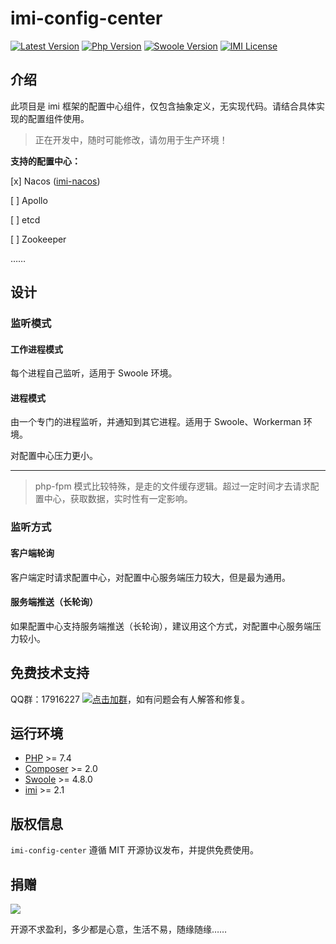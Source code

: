 # imi-config-center

[![Latest Version](https://img.shields.io/packagist/v/imiphp/imi-config-center.svg)](https://packagist.org/packages/imiphp/imi-config-center)
[![Php Version](https://img.shields.io/badge/php-%3E=7.4-brightgreen.svg)](https://secure.php.net/)
[![Swoole Version](https://img.shields.io/badge/swoole-%3E=4.8.0-brightgreen.svg)](https://github.com/swoole/swoole-src)
[![IMI License](https://img.shields.io/github/license/imiphp/imi-config-center.svg)](https://github.com/imiphp/imi-config-center/blob/master/LICENSE)

## 介绍

此项目是 imi 框架的配置中心组件，仅包含抽象定义，无实现代码。请结合具体实现的配置组件使用。

> 正在开发中，随时可能修改，请勿用于生产环境！

**支持的配置中心：**

[x] Nacos ([imi-nacos](https://github.com/imiphp/imi-nacos))

[ ] Apollo

[ ] etcd

[ ] Zookeeper

……

## 设计

### 监听模式

#### 工作进程模式

每个进程自己监听，适用于 Swoole 环境。

#### 进程模式

由一个专门的进程监听，并通知到其它进程。适用于 Swoole、Workerman 环境。

对配置中心压力更小。

---

> php-fpm 模式比较特殊，是走的文件缓存逻辑。超过一定时间才去请求配置中心，获取数据，实时性有一定影响。

### 监听方式

#### 客户端轮询

客户端定时请求配置中心，对配置中心服务端压力较大，但是最为通用。

#### 服务端推送（长轮询）

如果配置中心支持服务端推送（长轮询），建议用这个方式，对配置中心服务端压力较小。

## 免费技术支持

QQ群：17916227 [![点击加群](https://pub.idqqimg.com/wpa/images/group.png "点击加群")](https://jq.qq.com/?_wv=1027&k=5wXf4Zq)，如有问题会有人解答和修复。

## 运行环境

- [PHP](https://php.net/) >= 7.4
- [Composer](https://getcomposer.org/) >= 2.0
- [Swoole](https://www.swoole.com/) >= 4.8.0
- [imi](https://www.imiphp.com/) >= 2.1

## 版权信息

`imi-config-center` 遵循 MIT 开源协议发布，并提供免费使用。

## 捐赠

<img src="https://cdn.jsdelivr.net/gh/imiphp/imi@2.1/res/pay.png"/>

开源不求盈利，多少都是心意，生活不易，随缘随缘……

